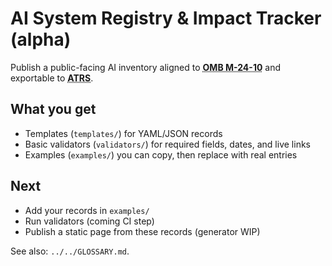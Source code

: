 # AI System Registry & Impact Tracker (alpha)

Publish a public-facing AI inventory aligned to
**<abbr title="US Office of Management and Budget memo on federal AI governance"><abbr title="U.S. Office of Management and Budget Memorandum M-24-10">OMB M-24-10</abbr></abbr>** and exportable to
**<abbr title="Algorithmic Transparency Recording Standard (UK)"><abbr title="Algorithmic Transparency Recording Standard">ATRS</abbr></abbr>**.

## What you get
- Templates (`templates/`) for YAML/JSON records
- Basic validators (`validators/`) for required fields, dates, and live links
- Examples (`examples/`) you can copy, then replace with real entries

## Next
- Add your records in `examples/`
- Run validators (coming CI step)
- Publish a static page from these records (generator WIP)

See also: `../../GLOSSARY.md`.

